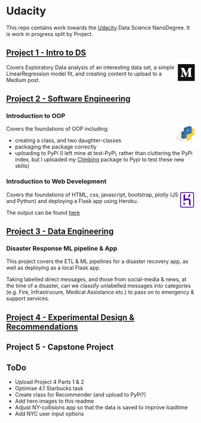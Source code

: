 # Udacity
This repo contains work towards the [Udacity](https://www.udacity.com/) Data Science NanoDegree.  It is work in progress split by Project.

## [Project 1 - Intro to DS](Project_1__Board_Games) 
<a href="https://medium.com/@paulgstubley/bored-games-c31340859bef?source=friends_link&sk=ed9a21aa4b75262a4a46b7dec87a9df6" target="_blank"><img alt="Medium logo" src="images/medium.png" align="right" height="45px"></a> Covers Exploratory Data analysis of an interesting data set, a simple LinearRegression model fit, and creating content to upload to a Medium post.

## [Project 2 - Software Engineering](Project_2__Software_Engineering)
### Introduction to OOP
<a href="https://pypi.org/project/pgs-climbing/" target="_blank"><img alt="PyPi logo" src="images/pypi.png" align="right" height="45px"></a>
Covers the foundations of OOP including:
- creating a class, and two daughter-classes
- packaging the package correctly
- uploading to PyPi (I left mine at test-PyPi, rather than cluttering the PyPi index, but I uploaded my [Climbing](https://github.com/paul-stubley/Climbing) package to Pypi to test these new skills)

### Introduction to Web Development

<a href="https://pgs-ny-collisions.herokuapp.com/" target="_blank"><img alt="Heroku logo" src="images/heroku.jpg" align="right" height="45px"></a>
Covers the foundations of HTML, css, javascript, bootstrap, plotly (JS and Python) and deploying a Flask app using Heroku.

The output can be found [here](https://pgs-worldbank-app.herokuapp.com/)

## [Project 3 - Data Engineering](Project_3__Disaster_Response_Pipeline)

### Disaster Response ML pipeline & App

This project covers the ETL & ML pipelines for a disaster recovery app, as well as deploying as a local Flask app.

Taking labelled direct messages, and those from social-media & news, at the time of a disaster, can we classify unlabelled messages into categories (e.g. Fire, Infrastrucure, Medical Assistance etc.) to pass on to emergency & support services.

## [Project 4 - Experimental Design & Recommendations](Project_4__Recommendation_Engines)

## Project 5 - Capstone Project

## ToDo

- Upload Project 4 Parts 1 & 2
- Optimise 4.1 Starbucks task
- Create class for Recommender (and upload to PyPi?)
- Add hero images to this readme
- Adjust NY-collisions app so that the data is saved to improve loadtime
- Add NYC user input options
